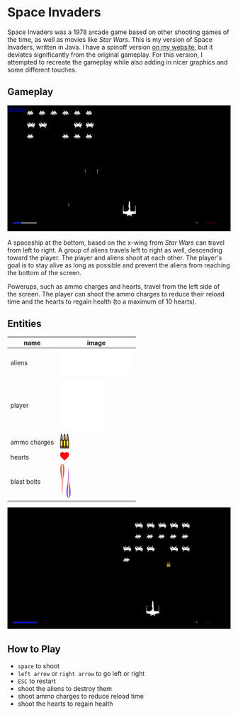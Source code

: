 # Space Invaders

Space Invaders was a 1978 arcade game based on other shooting games of the time, as well as movies like _Star Wars_. This is my version of Space Invaders, written in Java. I have a spinoff version [on my website](https://techiecable.github.io/programs/space_invaders), but it deviates significantly from the original gameplay. For this version, I attempted to recreate the gameplay while also adding in nicer graphics and some different touches.

## Gameplay

[![playthrough gif](assets/space-invaders-playthrough-105ed30675e9ba5e546aefbd9070fbf4d96cebbc.gif)](https://raw.githubusercontent.com/TechieCable/space-invaders-java/master/assets/space-invaders-playthrough-105ed30675e9ba5e546aefbd9070fbf4d96cebbc.gif)

A spaceship at the bottom, based on the x-wing from _Star Wars_ can travel from left to right. A group of aliens travels left to right as well, descending toward the player. The player and aliens shoot at each other. The player's goal is to stay alive as long as possible and prevent the aliens from reaching the bottom of the screen.

Powerups, such as ammo charges and hearts, travel from the left side of the screen. The player can shoot the ammo charges to reduce their reload time and the hearts to regain health (to a maximum of 10 hearts).

## Entities

| name | image |
|------|-------|
| aliens | [<img src="space-invaders/src/imgs/alien00.png" width="80">](https://raw.githubusercontent.com/TechieCable/space-invaders-java/master/space-invaders/src/imgs/alien00.png) [<img src="space-invaders/src/imgs/alien10.png" width="80">](https://raw.githubusercontent.com/TechieCable/space-invaders-java/master/space-invaders/src/imgs/alien10.png) |
| player | [<img src="space-invaders/src/imgs/xwing.png" width="100">](https://raw.githubusercontent.com/TechieCable/space-invaders-java/master/space-invaders/src/imgs/xwing.png) |
| ammo charges | [<img src="space-invaders/src/imgs/ammo.png" width="20">](https://raw.githubusercontent.com/TechieCable/space-invaders-java/master/space-invaders/src/imgs/ammo.png) |
| hearts | [<img src="space-invaders/src/imgs/heart.png" width="20">](https://raw.githubusercontent.com/TechieCable/space-invaders-java/master/space-invaders/src/imgs/heart.png) |
| blast bolts | [<img src="space-invaders/src/imgs/blast0.png" width="10">](https://raw.githubusercontent.com/TechieCable/space-invaders-java/master/space-invaders/src/imgs/blast0.png) [<img src="space-invaders/src/imgs/blast1.png" width="10">](https://raw.githubusercontent.com/TechieCable/space-invaders-java/master/space-invaders/src/imgs/blast1.png)

[![gameplay screenshot](assets/screenshot0.png)](https://raw.githubusercontent.com/TechieCable/space-invaders-java/master/assets/screenshot0.png)

## How to Play
- `space` to shoot
- `left arrow` or `right arrow` to go left or right
- `ESC` to restart
- shoot the aliens to destroy them
- shoot ammo charges to reduce reload time
- shoot the hearts to regain health
